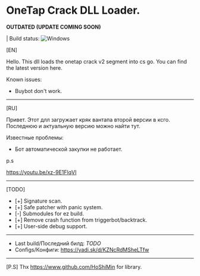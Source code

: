 # OneTap Crack DLL Loader. 

**OUTDATED (UPDATE COMING SOON)**

| Build status: ![Windows](https://github.com/0x000cb/otc/workflows/Windows/badge.svg?branch=master&event=push)

[EN]

Hello. This dll loads the onetap crack v2 segment into cs go. You can find the latest version here.

Known issues:
- Buybot don't work.

-----------------------------------------------------

[RU]

Привет. Этот длл загружает кряк вантапа второй версии в ксго. Последнюю и актуальную версию можно найти тут.

Известные проблемы:
- Бот автоматической закупки не работает.

p.s

https://youtu.be/xz-9E1FlqVI

-----------------------------------------------------

[TODO]
  
  - [+] Signature scan.
  - [+] Safe patcher with panic system.
  - [-] Submodules for ez build.
  - [+] Remove crash function from triggerbot/backtrack.
  - [+] User-side debug support.

-----------------------------------------------------

- Last build/Последний билд: *TODO*
- Configs/Конфиги: https://yadi.sk/d/KZNcRdMSheLTfw

-----------------------------------------------------

[P.S]
Thx https://www.github.com/HoShiMin for library.
